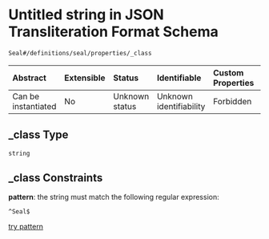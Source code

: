 # Untitled string in JSON Transliteration Format Schema

```txt
Seal#/definitions/seal/properties/_class
```



| Abstract            | Extensible | Status         | Identifiable            | Custom Properties | Additional Properties | Access Restrictions | Defined In                                                            |
| :------------------ | :--------- | :------------- | :---------------------- | :---------------- | :-------------------- | :------------------ | :-------------------------------------------------------------------- |
| Can be instantiated | No         | Unknown status | Unknown identifiability | Forbidden         | Allowed               | none                | [JTF.schema.json\*](../../out/JTF.schema.json "open original schema") |

## \_class Type

`string`

## \_class Constraints

**pattern**: the string must match the following regular expression:&#x20;

```regexp
^Seal$
```

[try pattern](https://regexr.com/?expression=%5ESeal%24 "try regular expression with regexr.com")

